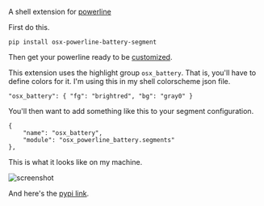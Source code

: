 A shell extension for [powerline](https://github.com/Lokaltog/powerline)

First do this.

    pip install osx-powerline-battery-segment

Then get your powerline ready to be [customized](https://powerline.readthedocs.org/en/latest/configuration.html#quick-guide).

This extension uses the highlight group `osx_battery`.  That is, you'll have to define colors for it.  I'm using this in my shell colorscheme json file.

    "osx_battery": { "fg": "brightred", "bg": "gray0" }

You'll then want to add something like this to your segment configuration.

    {
        "name": "osx_battery",
        "module": "osx_powerline_battery.segments"
    },

This is what it looks like on my machine.

![screenshot](https://raw.github.com/fathwad/osx-powerline-battery/master/screenshot.png)

And here's the [pypi link](https://pypi.python.org/pypi/osx-powerline-battery-segment).
